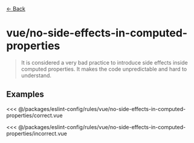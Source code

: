 [&#x2190; Back](./)
# vue/no-side-effects-in-computed-properties <badge text="warn" type="warn" vertical="middle"/>

> It is considered a very bad practice to introduce side effects inside computed properties. It makes the code unpredictable and hard to understand.


## Examples

<code-highlight>
 
<div slot="correct">

<<< @/packages/eslint-config/rules/vue/no-side-effects-in-computed-properties/correct.vue

</div>

 
<div slot="incorrect">

<<< @/packages/eslint-config/rules/vue/no-side-effects-in-computed-properties/incorrect.vue

</div>

 
</code-highlight>

